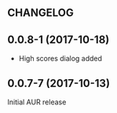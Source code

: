 CHANGELOG
---

## 0.0.8-1 (2017-10-18)
- High scores dialog added

## 0.0.7-7 (2017-10-13)
Initial AUR release
